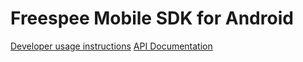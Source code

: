 # Freespee Mobile SDK for Android

[Developer usage instructions](developer-readme/)
[API Documentation](api-docs/)
